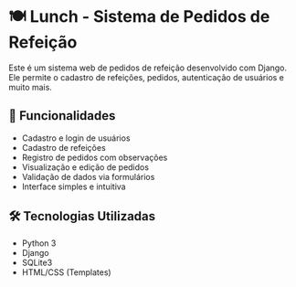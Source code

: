 # 🍽️ Lunch - Sistema de Pedidos de Refeição
Este é um sistema web de pedidos de refeição desenvolvido com Django.  
Ele permite o cadastro de refeições, pedidos, autenticação de usuários e muito mais.

## 🚀 Funcionalidades
- Cadastro e login de usuários
- Cadastro de refeições
- Registro de pedidos com observações
- Visualização e edição de pedidos
- Validação de dados via formulários
- Interface simples e intuitiva

## 🛠️ Tecnologias Utilizadas
- Python 3
- Django
- SQLite3
- HTML/CSS (Templates)

